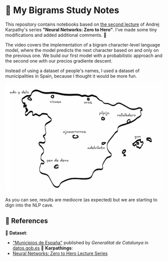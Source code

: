 # 📒 My Bigrams Study Notes

This repository contains notebooks based on [the second lecture](https://www.youtube.com/watch?v=PaCmpygFfXo&list=PLAqhIrjkxbuWI23v9cThsA9GvCAUhRvKZ&index=2&ab_channel=AndrejKarpathy) of Andrej Karpathy's series **"Neural Networks: Zero to Hero"**. I've made some tiny modifications and added additional comments. 📝

The video covers the implementation of a bigram character-level language model, where the model predicts the next character based on and only on the previous one.
We build our first model with a probabilistic approach and the second one with our precios gradiente descent.

Instead of using a dataset of people's names, I used a dataset of municipalities in Spain, because I thought it would be more fun.

![](spain_bigrams.png)

As you can see, results are mediocre (as expected) but we are starting to dign into the NLP cave.


## 🔗 References

📌 **Dataset**:

- ["Municipios de España"](https://datos.gob.es/es/catalogo/a09002970-municipios-de-espana) published by *Generalitat de Catalunya* in [datos.gob.es](https://datos.gob.es/es/)
📌 **Karpathings**:
- [Neural Networks: Zero to Hero Lecture Series](https://www.youtube.com/watch?v=VMj-3S1tku0)

 

